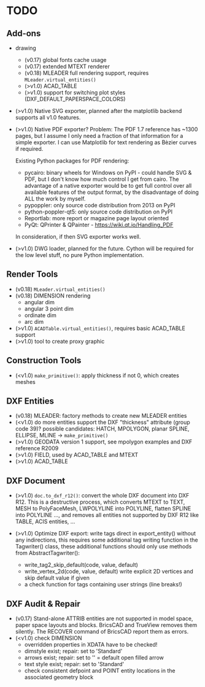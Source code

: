 TODO
====
 
Add-ons
-------

- drawing
    - (v0.17) global fonts cache usage
    - (v0.17) extended MTEXT renderer  
    - (v0.18) MLEADER full rendering support, requires `MLeader.virtual_entities()`
    - (>v1.0) ACAD_TABLE
    - (>v1.0) support for switching plot styles (DXF_DEFAULT_PAPERSPACE_COLORS)
  
- (>v1.0) Native SVG exporter, planned after the matplotlib backend supports 
  all v1.0 features. 

- (>v1.0) Native PDF exporter? Problem: The PDF 1.7 reference has ~1300 pages, 
  but I assume I only need a fraction of that information for a simple exporter. 
  I can use Matplotlib for text rendering as Bèzier curves if required.  
  
  Existing Python packages for PDF rendering: 
  - pycairo: binary wheels for Windows on PyPI - could handle SVG & PDF, but I 
    don't know how much control I get from cairo. The advantage of a native 
    exporter would be to get full control over all available features of the 
    output format, by the disadvantage of doing ALL the work by myself.
  - pypoppler: only source code distribution from 2013 on PyPI
  - python-poppler-qt5: only source code distribution on PyPI
  - Reportlab: more report or magazine page layout oriented
  - PyQt: QPrinter & QPainter - https://wiki.qt.io/Handling_PDF
  
  In consideration, if then SVG exporter works well.
    
- (>v1.0) DWG loader, planned for the future. Cython will be required for the 
  low level stuff, no pure Python implementation.

Render Tools
------------

- (v0.18) `MLeader.virtual_entities()`
- (v0.18) DIMENSION rendering
    - angular dim
    - angular 3 point dim
    - ordinate dim
    - arc dim
- (>v1.0) `ACADTable.virtual_entities()`, requires basic ACAD_TABLE support
- (>v1.0) tool to create proxy graphic 

Construction Tools
------------------

- (<v1.0) `make_primitive()`: apply thickness if not 0, which creates meshes 

DXF Entities
------------

- (v0.18) MLEADER: factory methods to create new MLEADER entities
- (<v1.0) do more entities support the DXF "thickness" attribute (group code 39)?
  possible candidates: HATCH, MPOLYGON, planar SPLINE, ELLIPSE, MLINE 
  -> `make_primitive()` 
- (>v1.0) GEODATA version 1 support, see mpolygon examples and DXF reference R2009
- (>v1.0) FIELD, used by ACAD_TABLE and MTEXT
- (>v1.0) ACAD_TABLE

DXF Document
------------

- (>v1.0) `doc.to_dxf_r12()`: convert the whole DXF document into DXF R12. 
  This is a destructive process, which converts MTEXT to TEXT, 
  MESH to PolyFaceMesh, LWPOLYLINE into POLYLINE, flatten SPLINE into 
  POLYLINE ..., and removes all entities not supported by DXF R12 
  like TABLE, ACIS entities, ...
  
- (>v1.0) Optimize DXF export: write tags direct in export_entity() 
  without any indirections, this requires some additional tag writing 
  function in the Tagwriter() class, these additional functions should only use 
  methods from AbstractTagwriter():
  - write_tag2_skip_default(code, value, default)
  - write_vertex_2d(code, value, default) write explicit 2D vertices and 
    skip default value if given
  - a check function for tags containing user strings (line breaks!)
  
DXF Audit & Repair
------------------

- (v0.17) Stand-alone ATTRIB entities are not supported in model space, paper 
  space layouts and blocks. BricsCAD and TrueView removes them silently. 
  The RECOVER command of BricsCAD report them as errors.   
- (<v1.0) check DIMENSION
  - overridden properties in XDATA have to be checked!
  - dimstyle exist; repair: set to 'Standard'
  - arrows exist; repair: set to '' = default open filled arrow
  - text style exist; repair: set to 'Standard'
  - check consistent defpoint and POINT entity locations in the associated 
    geometry block 
